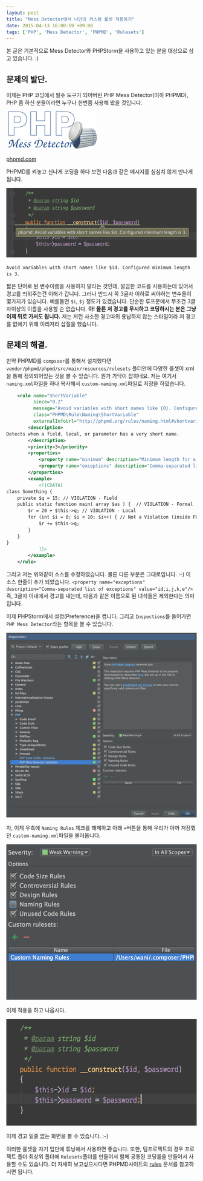 ```yaml
---
layout: post
title: "Mess Detector에서 나만의 커스텀 룰셋 적용하기"
date: 2015-04-13 16:00:59 +09:00
tags: ['PHP', 'Mess Detector', 'PHPMD', 'Rulesets']
---
```


본 글은 기본적으로 Mess Detector와 PHPStorm을 사용하고 있는 분을 대상으로 삼고 있습니다. :)

## 문제의 발단.

이제는 PHP 코딩에서 필수 도구가 되어버린 PHP Mess Detector(이하 PHPMD), PHP 좀 하신 분들이라면 누구나 한번쯤 사용해 봤을 것입니다.

![Mess Detector](/images/dev/php/phpmd.png)

[phpmd.com](http://phpmd.org)

PHPMD를 켜놓고 신나게 코딩을 하다 보면 다음과 같은 메시지를 심심치 않게 만나게 됩니다.

![Naming Warning](/images/dev/php/phpmd-warning-with-naming.png)

`Avoid variables with short names like $id. Configured minimum length is 3.`

짧은 단어로 된 변수이름을 사용하지 말라는 것인데, 깔끔한 코드를 사용하는데 있어서 경고를 띄워주는건 이해가 갑니다. 그러나 반드시 꼭 3글자 이하로 써야하는 변수들이 몇가지가 있습니다. 예를들면 `$i`, `$j` 정도가 있겠습니다. 단순한 루프문에서 무조건 3글자이상의 이름을 사용할 순 없습니다. **아! 물론 저 경고를 무시하고 코딩하시는 분은 그냥 이제 뒤로 가셔도 됩니다.** 저는 저런 사소한 경고따위 용납하지 않는 스타일이라 저 경고를 없애기 위해 이리저리 삽질을 했습니다.

## 문제의 해결.

만약 PHPMD를 `compsoer`를 통해서 설치했다면 `vendor/phpmd/phpmd/src/main/resources/rulesets` 폴더안에 다양한 룰셋이 xml을 통해 정의되어있는 것을 볼 수 있습니다. 뭔가 가닥이 잡히네요. 저는 여기서 `naming.xml`파일을 하나 복사해서 `custom-naming.xml`파일로 저장을 하였습니다.

```xml
    <rule name="ShortVariable"
          since="0.2"
          message="Avoid variables with short names like {0}. Configured minimum length is {1}."
          class="PHPMD\Rule\Naming\ShortVariable"
          externalInfoUrl="http://phpmd.org/rules/naming.html#shortvariable">
        <description>
Detects when a field, local, or parameter has a very short name.
        </description>
        <priority>3</priority>
        <properties>
            <property name="minimum" description="Minimum length for a variable, property or parameter name" value="3"/>
            <property name="exceptions" description="Comma-separated list of exceptions" value="id,i,j,k,e"/>
        </properties>
        <example>
            <![CDATA[
class Something {
    private $q = 15; // VIOLATION - Field
    public static function main( array $as ) {  // VIOLATION - Formal
        $r = 20 + $this->q; // VIOLATION - Local
        for (int $i = 0; $i < 10; $i++) { // Not a Violation (inside FOR)
            $r += $this->q;
        }
    }
}
            ]]>
        </example>
    </rule>
```

그리고 저는 위와같이 소스를 수정하였습니다. 물론 다른 부분은 그대로입니다. :-) 이 소스 한줄이 추가 되었습니다. `<property name="exceptions" description="Comma-separated list of exceptions" value="id,i,j,k,e"/>` 즉, 3글자 이내에서 경고를 내는데, 다음과 같은 이름으로 된 녀석들은 제외한다는 의미입니다.

이제 PHPStorm에서 설정(Preference)을 켭니다. 그리고 `Inspections`를 들어가면 `PHP Mess Detector`라는 항목을 볼 수 있습니다.

![PHPStorm Inspections](/images/dev/php/phpstorm-inspections.png)

자, 이제 우측에 `Naming Rules` 체크를 해제하고 아래 `+`버튼을 통해 우리가 아까 저장했던 `custom-naming.xml`파일을 불러옵니다.

![PHPStorm PHPMD Custom](/images/dev/php/phpstorm-phpmd-custom.png)

이제 적용을 하고 나옵시다.

![PHPStorm PHPMD No Warning](/images/dev/php/phpmd-custom-apply-complete.png)

이제 경고 밑줄 없는 화면을 볼 수 있습니다. :-)

이러한 룰셋을 자기 입만에 튜닝해서 사용하면 좋습니다. 또한, 팀프로젝트의 경우 프로젝트 폴더 최상위 폴더에 `Rulesets`폴더를 만들어서 함께 공통된 코딩룰을 만들어서 사용할 수도 있습니다. 더 자세히 보고싶으시다면 PHPMD사이트의 [rules](http://phpmd.org/rules/index.html) 문서를 참고하시면 됩니다.